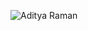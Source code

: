 ![Aditya Raman](https://avatars1.githubusercontent.com/u/32497523?s=460&u=216f4901498a1f4fd4a6fe99b3a57c44bfd66478&v=4)
